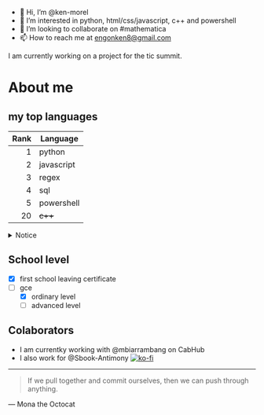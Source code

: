 - 👋 Hi, I’m @ken-morel
- 👀 I’m interested in python, html/css/javascript, c++ and powershell
- 💞️ I’m looking to collaborate on #mathematica
- 📫 How to reach me at engonken8@gmail.com

I am currently working on a project for the tic summit.



# About me

## my top languages



| Rank |   Language    |
|-----:|---------------|
|     1|         python|
|     2|     javascript|
|     3|          regex|
|     4|            sql|
|     5|     powershell|
|    20|        ~~c++~~|


<details>
<summary>Notice</summary>
my level in C++ is verry low
</details>

## School level

- [x] first school leaving certificate
- [ ] gce
  - [x] ordinary level
  - [ ] advanced level

## Colaborators

- I am currentky working with @mbiarrambang on CabHub
- I also work for @Sbook-Antimony
[![ko-fi](https://ko-fi.com/img/githubbutton_sm.svg)](https://ko-fi.com/G2G4XYJU6)


---
> If we pull together and commit ourselves, then we can push through anything.

— Mona the Octocat

